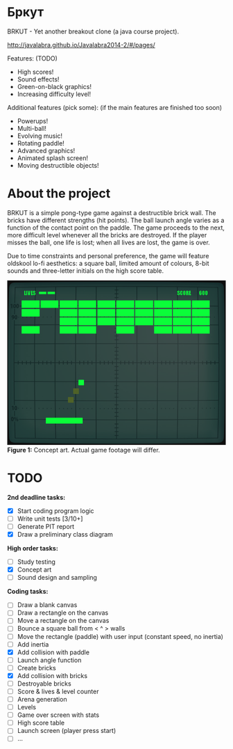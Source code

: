 Бркут
======

BRKUT - Yet another breakout clone (a java course project).  

http://javalabra.github.io/Javalabra2014-2/#/pages/

Features: (TODO)
* High scores!
* Sound effects!
* Green-on-black graphics!
* Increasing difficulty level!

Additional features (pick some): (if the main features are finished too soon)
* Powerups!
* Multi-ball!
* Evolving music!
* Rotating paddle!
* Advanced graphics!
* Animated splash screen!
* Moving destructible objects!

About the project
=================
BRKUT is a simple pong-type game against a destructible brick wall. The bricks have different strengths (hit points). The ball launch angle varies as a function of the contact point on the paddle. The game proceeds to the next, more difficult level whenever all the bricks are destroyed. If the player misses the ball, one life is lost; when all lives are lost, the game is over.

Due to time constraints and personal preference, the game will feature oldskool lo-fi aesthetics: a square ball, limited amount of colours, 8-bit sounds and three-letter initials on the high score table.

![Concept art](https://github.com/lopossumi/brkut/blob/master/images/game.png)
**Figure 1:** Concept art. Actual game footage will differ.

TODO
====
**2nd deadline tasks:**
- [x] Start coding program logic
- [ ] Write unit tests [3/10+]
- [ ] Generate PIT report
- [x] Draw a preliminary class diagram 

**High order tasks:**
- [ ] Study testing
- [x] Concept art
- [ ] Sound design and sampling

**Coding tasks:**
- [ ] Draw a blank canvas
- [ ] Draw a rectangle on the canvas
- [ ] Move a rectangle on the canvas
- [ ] Bounce a square ball from < ^ > walls
- [ ] Move the rectangle (paddle) with user input (constant speed, no inertia)
- [ ] Add inertia
- [x] Add collision with paddle
- [ ] Launch angle function
- [ ] Create bricks
- [x] Add collision with bricks
- [ ] Destroyable bricks
- [ ] Score & lives & level counter
- [ ] Arena generation
- [ ] Levels
- [ ] Game over screen with stats
- [ ] High score table
- [ ] Launch screen (player press start)
- [ ] ...
